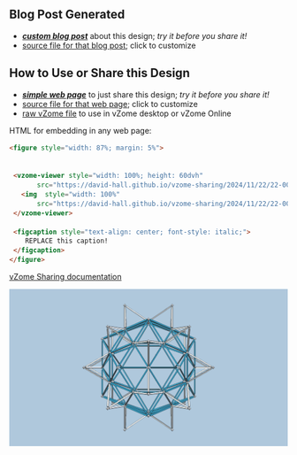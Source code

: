 
## Blog Post Generated

 - [***custom blog post***](<https://david-hall.github.io/vzome-sharing/2024/11/22/Elevated-Icosidodecahedron-exact-in-20-gon-field-22-00-57.html>) about this design; *try it before you share it!*
 - [source file for that blog post](<https://github.com/david-hall/vzome-sharing/edit/main/_posts/2024-11-22-Elevated-Icosidodecahedron-exact-in-20-gon-field-22-00-57.md>); click to customize
 


## How to Use or Share this Design

 - [***simple web page***](<https://david-hall.github.io/vzome-sharing/2024/11/22/22-00-57-Elevated-Icosidodecahedron-exact-in-20-gon-field/>) to just share this design; *try it before you share it!*
 - [source file for that web page](<https://github.com/david-hall/vzome-sharing/edit/main/2024/11/22/22-00-57-Elevated-Icosidodecahedron-exact-in-20-gon-field/index.md>); click to customize
 - [raw vZome file](<https://raw.githubusercontent.com/david-hall/vzome-sharing/main/2024/11/22/22-00-57-Elevated-Icosidodecahedron-exact-in-20-gon-field/Elevated-Icosidodecahedron-exact-in-20-gon-field.vZome>) to use in vZome desktop or vZome Online
 
 HTML for embedding in any web page:
 ```html
<figure style="width: 87%; margin: 5%">
  
  
  <vzome-viewer style="width: 100%; height: 60dvh" 
        src="https://david-hall.github.io/vzome-sharing/2024/11/22/22-00-57-Elevated-Icosidodecahedron-exact-in-20-gon-field/Elevated-Icosidodecahedron-exact-in-20-gon-field.vZome" >
    <img  style="width: 100%"
        src="https://david-hall.github.io/vzome-sharing/2024/11/22/22-00-57-Elevated-Icosidodecahedron-exact-in-20-gon-field/Elevated-Icosidodecahedron-exact-in-20-gon-field.png" >
  </vzome-viewer>

  <figcaption style="text-align: center; font-style: italic;">
     REPLACE this caption!
  </figcaption>
</figure>

 ```

[vZome Sharing documentation](https://vzome.github.io/vzome/sharing.html#how-it-works)

![Image](<Elevated-Icosidodecahedron-exact-in-20-gon-field.png>)

